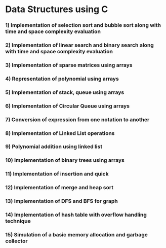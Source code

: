 <h1>Data Structures using C</h1>
<h3>1)	Implementation of selection sort and bubble sort along with time and space complexity evaluation</h3>
<h3>2)	Implementation of linear search and binary search along with time and space complexity evaluation</h3>
<h3>3)	Implementation of sparse matrices using arrays</h3>
<h3>4)	Representation of polynomial using arrays</h3>
<h3>5)	Implementation of stack, queue using arrays</h3>
<h3>6)	Implementation of Circular Queue using arrays</h3>
<h3>7)	Conversion of expression from one notation to another</h3>
<h3>8)	Implementation of Linked List operations</h3>
<h3>9)	Polynomial addition using linked list</h3>
<h3>10)	Implementation of binary trees using arrays</h3>
<h3>11)	Implementation of insertion and quick</h3>
<h3>12)	Implementation of merge and heap sort</h3>
<h3>13)	Implementation of DFS and BFS for graph</h3>
<h3>14)	Implementation of hash table with overflow handling technique</h3>
<h3>15)	Simulation of a basic memory allocation and garbage collector</h3> 
